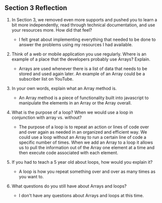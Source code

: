 ## Section 3 Reflection

1. In Section 3, we removed even more supports and pushed you to learn a bit more independently, read through technical documentation, and use your resources more. How did that feel?

   * I felt great about implementing everything that needed to be done to answer the problems using my resources I had available.

2. Think of a web or mobile application you use regularly. Where is an example of a place that the developers probably use Arrays? Explain.

   * Arrays are used whenever there is a list of data that needs to be stored and used again later. An example of an Array could be a subscriber list on YouTube.  

3. In your own words, explain what an Array method is.

   * An Array method is a piece of functionality built into javascript to manipulate the elements in an Array or the Array overall.

4. What is the purpose of a loop? When we would use a loop in conjunction with array vs. without?

   * The purpose of a loop is to repeat an action or lines of code over and over again as needed in an organized and efficient way. We could use a loop without an Array to run a certain line of code a specific number of times. When we add an Array to a loop it allows us to pull the information out of the Array one element at a time and then execute code associated with each element.

5. If you had to teach a 5 year old about loops, how would you explain it?

   * A loop is how you repeat something over and over as many times as you want to.

6. What questions do you still have about Arrays and loops?

   * I don't have any questions about Arrays and loops at this time. 
